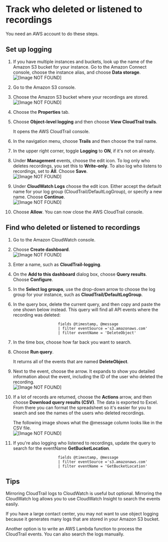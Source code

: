 # Track who deleted or listened to recordings<a name="track-who-deleted-recordings"></a>

You need an AWS account to do these steps\.

## Set up logging<a name="setup-logging-of-deleted-recordings"></a>

1. If you have multiple instances and buckets, look up the name of the Amazon S3 bucket for your instance\. Go to the Amazon Connect console, choose the instance alias, and choose **Data storage**\.   
![\[Image NOT FOUND\]](http://docs.aws.amazon.com/connect/latest/adminguide/images/s3-bucket-name.png)

1. Go to the Amazon S3 console\.

1. Choose the Amazon S3 bucket where your recordings are stored\.  
![\[Image NOT FOUND\]](http://docs.aws.amazon.com/connect/latest/adminguide/images/s3-recordings-bucket.png)

1. Choose the **Properties** tab\.

1. Choose **Object\-level logging** and then choose **View CloudTrail trails**\. 

   It opens the AWS CloudTrail console\. 

1. In the navigation menu, choose **Trails** and then choose the trail name\. 

1. In the upper right corner, toggle **Logging** to **ON**, if it's not on already\. 

1. Under **Management** events, choose the edit icon\. To log only who deletes recordings, you set this to **Write\-only**\. To also log who listens to recordings, set to **All**\. Choose **Save**\.  
![\[Image NOT FOUND\]](http://docs.aws.amazon.com/connect/latest/adminguide/images/s3-bucket-management-events.png)

1. Under **CloudWatch Logs** choose the edit icon\. Either accept the default name for your log group \(CloudTrail/DefaultLogGroup\), or specify a new name\. Choose **Continue**\.  
![\[Image NOT FOUND\]](http://docs.aws.amazon.com/connect/latest/adminguide/images/set-cw-logs.png)

1. Choose **Allow**\. You can now close the AWS CloudTrail console\.

## Find who deleted or listened to recordings<a name="find-who-deleted-recordings"></a>

1. Go to the Amazon CloudWatch console\.

1. Choose **Create dashboard**\.  
![\[Image NOT FOUND\]](http://docs.aws.amazon.com/connect/latest/adminguide/images/cw-create-dashboard.png)

1. Enter a name, such as **CloudTrail\-logging**\.

1. On the **Add to this dashboard** dialog box, choose **Query results**\. Choose **Configure**\.

1. In the **Select log groups**, use the drop\-down arrow to choose the log group for your instance, such as **CloudTrail/DefaultLogGroup**\.

1. In the query box, delete the current query, and then copy and paste the one shown below instead\. This query will find all API events where the recording was deleted: 

   ```
                       fields @timestamp, @message
                       | filter eventSource ='s3.amazonaws.com'
                       | filter eventName = 'DeleteObject'
   ```

1. In the time box, choose how far back you want to search\.

1. Choose **Run query**\.

   It returns all of the events that are named **DeleteObject**\.

1. Next to the event, choose the arrow\. It expands to show you detailed information about the event, including the ID of the user who deleted the recording\.  
![\[Image NOT FOUND\]](http://docs.aws.amazon.com/connect/latest/adminguide/images/cw-deletion-event.png)

1. If a lot of records are returned, choose the **Actions** arrow, and then choose **Download query results \(CSV\)**\. The data is exported to Excel\. From there you can format the spreadsheet so it's easier for you to search and see the names of the users who deleted recordings\.

   The following image shows what the @message column looks like in the CSV file\.  
![\[Image NOT FOUND\]](http://docs.aws.amazon.com/connect/latest/adminguide/images/deleted-call-recording-record.png)

1. If you're also logging who listened to recordings, update the query to search for the eventName **GetBucketLocation**\.

   ```
                       fields @timestamp, @message
                       | filter eventSource ='s3.amazonaws.com'
                       | filter eventName = 'GetBucketLocation'
   ```

## Tips<a name="track-who-deleted-recordings-tips"></a>

Mirroring CloudTrail logs to CloudWatch is useful but optional\. Mirroring the CloudWatch log allows you to use CloudWatch Insight to search the events easily\.

If you have a large contact center, you may not want to use object logging because it generates many logs that are stored in your Amazon S3 bucket\.

Another option is to write an AWS Lambda function to process the CloudTrail events\. You can also search the logs manually\. 